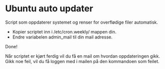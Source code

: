 # Ubuntu auto updater 
Script som oppdaterer systemet og renser for overflødige filer automatisk.
 - Kopier scriptet inn i /etc/cron.weekly/ mappen din.
 - Endre variabelen admin_mail til  din mail adresse.

Done!

Når scriptet er kjørt ferdig vil du få en mail om hvordan oppdateringen gikk.
Gikk noe feil, vil du få loggen med i mailen på den kommandoen som feilet.
